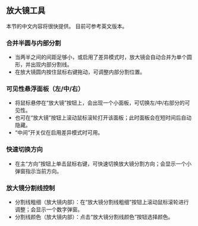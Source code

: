 ## 放大镜工具

本节的中文内容将很快提供。
目前可参考英文版本。


### 合并半圆与内部分割
- 当两半之间的间距足够小，或启用了差异模式时，放大镜会自动合并为单个圆形，并出现内部分割线。
- 在放大镜圆内按住鼠标右键拖动，可调整内部分割位置。

### 可见性悬浮面板（左/中/右）
- 将鼠标悬停在“放大镜”按钮上，会出现一个小面板，可切换左/中/右部分的可见性。
- 也可在“放大镜”按钮上滚动鼠标滚轮打开该面板；此时面板会在短时间后自动隐藏。
- “中间”开关仅在启用差异模式时可用。

### 快速切换方向
- 在主“方向”按钮上单击鼠标右键，可快速切换放大镜分割方向；会显示一个小弹窗指示当前方向。

### 放大镜分割线控制
- 分割线粗细（放大镜内部）：在“放大镜分割线粗细”按钮上滚动鼠标滚轮进行调整；会显示一个数字弹窗。
- 分割线颜色（放大镜内部）：点击“放大镜分割线颜色”按钮选择颜色。

